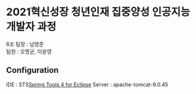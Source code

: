 # 2021혁신성장 청년인재 집중양성 인공지능 개발자 과정
6조 팀장 : 남영준  
팀원 : 오명균, 이윤영  

## Configuration
IDE : STS[Spring Tools 4 for Eclipse](4.1.1)
Server : apache-tomcat-9.0.45
